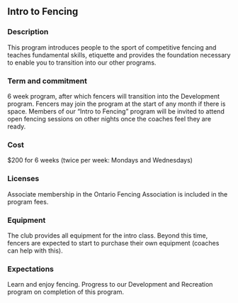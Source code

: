 ## Intro to Fencing

### Description

This program introduces people to the sport of competitive fencing and teaches fundamental skills, etiquette and provides the foundation necessary to enable you to transition into our other programs.

### Term and commitment

6 week program, after which fencers will transition into the Development program. Fencers may join the program at the start of any month if there is space. Members of our “Intro to Fencing” program will be invited to attend open fencing sessions on other nights once the coaches feel they are ready.

### Cost

$200 for 6 weeks (twice per week: Mondays and Wednesdays)

### Licenses

Associate membership in the Ontario Fencing Association is included in the program fees.

### Equipment

The club provides all equipment for the intro class. Beyond this time, fencers are expected to start to purchase their own equipment (coaches can help with this).

### Expectations

Learn and enjoy fencing. Progress to our Development and Recreation program on completion of this program.